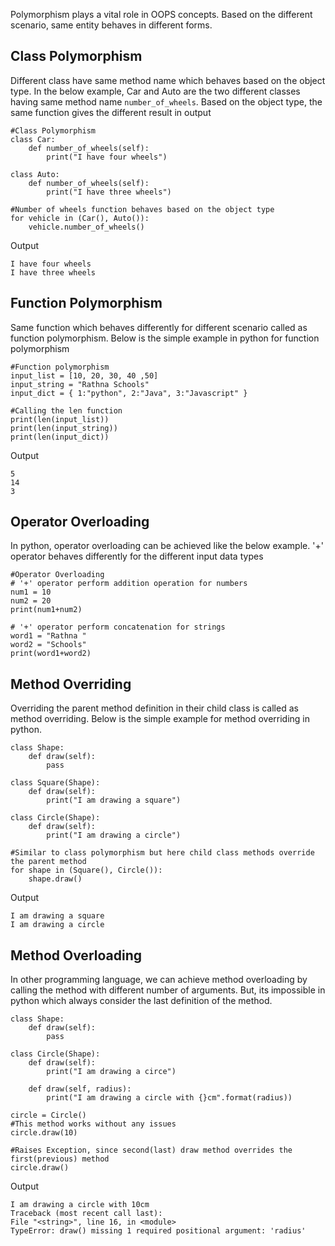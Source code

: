 Polymorphism plays a vital role in OOPS concepts. Based on the different scenario, same entity behaves in different forms. 

## **Class Polymorphism**
Different class have same method name which behaves based on the object type. In the below example, Car and Auto are the two different classes having same method name `number_of_wheels`. Based on the object type, the same function gives the different result in output

    #Class Polymorphism
    class Car:
        def number_of_wheels(self):
            print("I have four wheels")
            
    class Auto:
        def number_of_wheels(self):
            print("I have three wheels")

    #Number of wheels function behaves based on the object type
    for vehicle in (Car(), Auto()):
        vehicle.number_of_wheels()

 Output

    I have four wheels
    I have three wheels


## **Function Polymorphism**
Same function which behaves differently for different scenario called as function polymorphism. Below is the simple example in python for function polymorphism

    #Function polymorphism
    input_list = [10, 20, 30, 40 ,50]
    input_string = "Rathna Schools"
    input_dict = { 1:"python", 2:"Java", 3:"Javascript" }

    #Calling the len function
    print(len(input_list))
    print(len(input_string))
    print(len(input_dict))

 Output

    5
    14
    3


## **Operator Overloading**
In python, operator overloading can be achieved like the below example. '+' operator behaves differently for the different input data types

    #Operator Overloading
    # '+' operator perform addition operation for numbers
    num1 = 10
    num2 = 20
    print(num1+num2)

    # '+' operator perform concatenation for strings
    word1 = "Rathna "
    word2 = "Schools"
    print(word1+word2)


## **Method Overriding**
Overriding the parent method definition in their child class is called as method overriding. Below is the simple example for method overriding in python.

    class Shape:
        def draw(self):
            pass

    class Square(Shape):
        def draw(self):
            print("I am drawing a square")
            
    class Circle(Shape):
        def draw(self):
            print("I am drawing a circle")

    #Similar to class polymorphism but here child class methods override the parent method
    for shape in (Square(), Circle()):
        shape.draw()

 Output

    I am drawing a square
    I am drawing a circle

## **Method Overloading**
In other programming language, we can achieve method overloading by calling the method with different number of arguments. But, its impossible in python which always consider the last definition of the method.

    class Shape:
        def draw(self):
            pass

    class Circle(Shape):
        def draw(self):
            print("I am drawing a circe")

        def draw(self, radius):
            print("I am drawing a circle with {}cm".format(radius))
        
    circle = Circle()
    #This method works without any issues
    circle.draw(10)

    #Raises Exception, since second(last) draw method overrides the first(previous) method
    circle.draw()

 Output

    I am drawing a circle with 10cm
    Traceback (most recent call last):
    File "<string>", line 16, in <module>
    TypeError: draw() missing 1 required positional argument: 'radius'